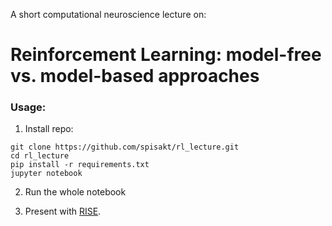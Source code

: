 A short computational neuroscience lecture on:

# Reinforcement Learning: model-free vs. model-based approaches

### Usage:

1. Install repo:

```
git clone https://github.com/spisakt/rl_lecture.git
cd rl_lecture
pip install -r requirements.txt
jupyter notebook
```


2. Run the whole notebook

3. Present with [RISE](https://rise.readthedocs.io/en/stable/index.html).
